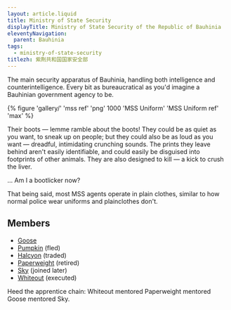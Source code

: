 ```yaml
---
layout: article.liquid
title: Ministry of State Security
displayTitle: Ministry of State Security of the Republic of Bauhinia
eleventyNavigation:
  parent: Bauhinia
tags:
  - ministry-of-state-security
titlezh: 紫荆共和国国家安全部
---
```


The main security apparatus of Bauhinia, handling both intelligence and counterintelligence. Every bit as bureaucratical as you'd imagine a Bauhinian government agency to be.

{% figure 'gallery/' 'mss ref' 'png' 1000 'MSS Uniform' 'MSS Uniform ref' 'max' %}

Their boots — lemme ramble about the boots! They could be as quiet as you want, to sneak up on people; but they could also be as loud as you want — dreadful, intimidating crunching sounds. The prints they leave behind aren't easily identifiable, and could easily be disguised into footprints of other animals. They are also designed to kill — a kick to crush the liver.

… Am I a bootlicker now?

That being said, most MSS agents operate in plain clothes, similar to how normal police wear uniforms and plainclothes don't.

## Members

- [Goose](/characters/goose/)
- [Pumpkin](/characters/pumpkin/) (fled)
- [Halcyon](/characters/halcyon/) (traded)
- [Paperweight](/characters/paperweight/) (retired)
- [Sky](/characters/sky/) (joined later)
- [Whiteout](/characters/whiteout/) (executed)

Heed the apprentice chain: Whiteout mentored Paperweight mentored Goose mentored Sky.
